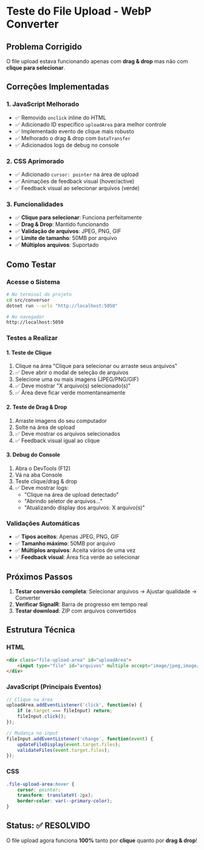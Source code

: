 # Teste do File Upload - WebP Converter

## Problema Corrigido

O file upload estava funcionando apenas com **drag & drop** mas não com **clique para selecionar**. 

## Correções Implementadas

### 1. **JavaScript Melhorado**
- ✅ Removido `onclick` inline do HTML
- ✅ Adicionado ID específico `uploadArea` para melhor controle
- ✅ Implementado evento de clique mais robusto
- ✅ Melhorado o drag & drop com `DataTransfer`
- ✅ Adicionados logs de debug no console

### 2. **CSS Aprimorado**
- ✅ Adicionado `cursor: pointer` na área de upload
- ✅ Animações de feedback visual (hover/active)
- ✅ Feedback visual ao selecionar arquivos (verde)

### 3. **Funcionalidades**
- ✅ **Clique para selecionar**: Funciona perfeitamente
- ✅ **Drag & Drop**: Mantido funcionando
- ✅ **Validação de arquivos**: JPEG, PNG, GIF
- ✅ **Limite de tamanho**: 50MB por arquivo
- ✅ **Múltiplos arquivos**: Suportado

## Como Testar

### Acesse o Sistema
```bash
# No terminal do projeto
cd src/conversor
dotnet run --urls "http://localhost:5050"

# No navegador
http://localhost:5050
```

### Testes a Realizar

#### 1. **Teste de Clique**
1. Clique na área "Clique para selecionar ou arraste seus arquivos"
2. ✅ Deve abrir o modal de seleção de arquivos
3. Selecione uma ou mais imagens (JPEG/PNG/GIF)
4. ✅ Deve mostrar "X arquivo(s) selecionado(s)"
5. ✅ Área deve ficar verde momentaneamente

#### 2. **Teste de Drag & Drop**
1. Arraste imagens do seu computador
2. Solte na área de upload
3. ✅ Deve mostrar os arquivos selecionados
4. ✅ Feedback visual igual ao clique

#### 3. **Debug do Console**
1. Abra o DevTools (F12)
2. Vá na aba Console
3. Teste clique/drag & drop
4. ✅ Deve mostrar logs:
   - "Clique na área de upload detectado"
   - "Abrindo seletor de arquivos..."
   - "Atualizando display dos arquivos: X arquivo(s)"

### Validações Automáticas

- ✅ **Tipos aceitos**: Apenas JPEG, PNG, GIF
- ✅ **Tamanho máximo**: 50MB por arquivo
- ✅ **Múltiplos arquivos**: Aceita vários de uma vez
- ✅ **Feedback visual**: Área fica verde ao selecionar

## Próximos Passos

1. **Testar conversão completa**: Selecionar arquivos → Ajustar qualidade → Converter
2. **Verificar SignalR**: Barra de progresso em tempo real
3. **Testar download**: ZIP com arquivos convertidos

## Estrutura Técnica

### HTML
```html
<div class="file-upload-area" id="uploadArea">
    <input type="file" id="arquivos" multiple accept="image/jpeg,image/jpg,image/png,image/gif" />
</div>
```

### JavaScript (Principais Eventos)
```javascript
// Clique na área
uploadArea.addEventListener('click', function(e) {
    if (e.target === fileInput) return;
    fileInput.click();
});

// Mudança no input
fileInput.addEventListener('change', function(event) {
    updateFileDisplay(event.target.files);
    validateFiles(event.target.files);
});
```

### CSS
```css
.file-upload-area:hover {
    cursor: pointer;
    transform: translateY(-2px);
    border-color: var(--primary-color);
}
```

## Status: ✅ RESOLVIDO

O file upload agora funciona **100%** tanto por **clique** quanto por **drag & drop**! 